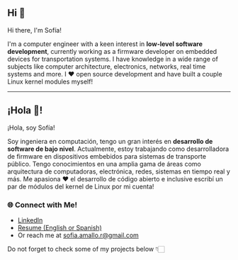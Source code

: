 ## Hi 👋
Hi there, I'm Sofía!

I'm a computer engineer with a keen interest in **low-level software development**, currently working as a firmware developer on embedded devices for transportation systems.
I have knowledge in a wide range of subjects like computer architecture, electronics, networks, real time systems and more. I ❤️ open source development and have built a couple Linux kernel modules myself! 

---

## ¡Hola 👋!
¡Hola, soy Sofía!

Soy ingeniera en computación, tengo un gran interés en **desarrollo de software de bajo nivel**. Actualmente, estoy trabajando como desarrolladora de firmware en dispositivos embebidos para sistemas de transporte público.
Tengo conocimientos en una amplia gama de áreas como arquitectura de computadoras, electrónica, redes, sistemas en tiempo real y más. Me apasiona ❤️ el desarrollo de código abierto e inclusive escribí un par de módulos del kernel de Linux por mi cuenta!

### 🌐 Connect with Me!
- [LinkedIn](https://www.linkedin.com/in/sofia-amallo/)
- [Resume (English or Spanish)](https://drive.google.com/drive/folders/1leReSHJjI4l2bfvXQzWuoLQ9Qk3fzRzk?usp=drive_link)
- Or reach me at sofia.amallo.r@gmail.com

Do not forget to check some of my projects below 👇🏻
